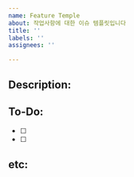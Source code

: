 ```yaml
---
name: Feature Temple
about: 작업사항에 대한 이슈 템플릿입니다
title: ''
labels: ''
assignees: ''

---
```


## Description:

## To-Do:
- [ ] 
- [ ] 

## etc:

